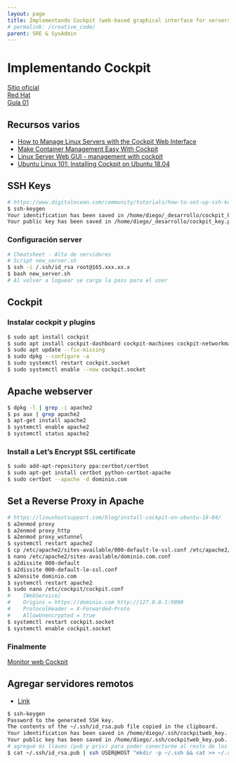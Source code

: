 ```yaml
---
layout: page
title: Implementando Cockpit (web-based graphical interface for servers)
# permalink: /creative_code/
parent: SRE & SysAdmin
---
```


# Implementando Cockpit

[Sitio oficial](https://cockpit-project.org/)  
[Red Hat](https://www.redhat.com/sysadmin/intro-cockpit)  
[Guía 01](https://linuxhostsupport.com/blog/install-cockpit-on-ubuntu-18-04/)

## Recursos varios

- [How to Manage Linux Servers with the Cockpit Web Interface](https://www.howtogeek.com/702841/how-to-manage-linux-servers-with-the-cockpit-web-interface/)
- [Make Container Management Easy With Cockpit](https://www.linux.com/topic/desktop/make-container-management-easy-cockpit/)
- [Linux Server Web GUI - management with cockpit](https://www.youtube.com/watch?v=1HEO7qXa6jo)
- [Ubuntu Linux 101: Installing Cockpit on Ubuntu 18.04](https://www.youtube.com/watch?v=SoyqON3yRYo)

## SSH Keys

```bash
# https://www.digitalocean.com/community/tutorials/how-to-set-up-ssh-keys-on-ubuntu-1804
$ ssh-keygen
Your identification has been saved in /home/diego/_desarrollo/cockpit_key.
Your public key has been saved in /home/diego/_desarrollo/cockpit_key.pub.
```

### Configuración server

```bash
# Cheatsheet - Alta de servidores
# Script new_server.sh
$ ssh -i /.ssh/id_rsa root@165.xxx.xx.x
$ bash new_server.sh
# Al volver a loguear se carga la pass para el user
```

## Cockpit

### Instalar cockpit y plugins

```bash
$ sudo apt install cockpit
$ sudo apt install cockpit-dashboard cockpit-machines cockpit-networkmanager cockpit-packagekit cockpit-storaged cockpit-bridge # cockpit-pcp
$ sudo apt update --fix-missing
$ sudo dpkg --configure -a
$ sudo systemctl restart cockpit.socket
$ sudo systemctl enable --now cockpit.socket
```

<!-- ### Configurar nginx

- [Guía](https://github.com/cockpit-project/cockpit/wiki/Proxying-Cockpit-over-NGINX#virtual-host-file)

```bash
$ sudo apt install nginx
$ sudo nano /etc/cockpit/cockpit.conf
    [WebService]
    Origins = http://localhost:9090 https://servidores.arbusta.net
    ProtocolHeader = X-Forwarded-Proto
$ sudo systemctl restart cockpit.socket
$ sudo nano /etc/nginx/sites-available/servidores.arbusta.net
$ sudo ln -s /etc/nginx/sites-available/servidores.arbusta.net /etc/nginx/sites-enabled/
$ sudo nginx -t
$ sudo systemctl restart nginx.service
``` -->

## Apache webserver

```bash
$ dpkg -l | grep -i apache2
$ ps aux | grep apache2
$ apt-get install apache2
$ systemctl enable apache2
$ systemctl status apache2
```

### Install a Let’s Encrypt SSL certificate

```bash
$ sudo add-apt-repository ppa:certbot/certbot
$ sudo apt-get install certbot python-certbot-apache
$ sudo certbot --apache -d dominio.com
```

## Set a Reverse Proxy in Apache

```bash
# https://linuxhostsupport.com/blog/install-cockpit-on-ubuntu-18-04/
$ a2enmod proxy
$ a2enmod proxy_http
$ a2enmod proxy_wstunnel
$ systemctl restart apache2
$ cp /etc/apache2/sites-available/000-default-le-ssl.conf /etc/apache2/sites-available/dominio.com.conf
$ nano /etc/apache2/sites-available/dominio.com.conf
$ a2dissite 000-default
$ a2dissite 000-default-le-ssl.conf
$ a2ensite dominio.com
$ systemctl restart apache2
$ sudo nano /etc/cockpit/cockpit.conf
#    [WebService]
#    Origins = https://dominio.com http://127.0.0.1:9090
#    ProtocolHeader = X-Forwarded-Proto
#    AllowUnencrypted = true
$ systemctl restart cockpit.socket
$ systemctl enable cockpit.socket
```

### Finalmente

[Monitor web Cockpit](https://dominio.com/)

## Agregar servidores remotos

- [Link](https://access.redhat.com/documentation/en-us/red_hat_enterprise_linux/8/html/managing_systems_using_the_rhel_8_web_console/)

```bash
$ ssh-keygen
Password to the generated SSH key.
The contents of the ~/.ssh/id_rsa.pub file copied in the clipboard.
Your identification has been saved in /home/diego/.ssh/cockpitweb_key.
Your public key has been saved in /home/diego/.ssh/cockpitweb_key.pub.
# agregué mi llaves (pub y priv) para poder conectarme al resto de los servidores
$ cat ~/.ssh/id_rsa.pub | ssh USER@HOST "mkdir -p ~/.ssh && cat >> ~/.ssh/authorized_keys"
```

